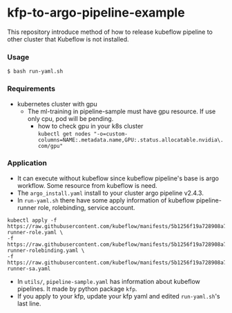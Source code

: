 # kfp-to-argo-pipeline-example
This repository introduce method of how to release kubeflow pipeline to other cluster that Kubeflow is not installed.

### Usage
```shell
$ bash run-yaml.sh
```

### Requirements
- kubernetes cluster with gpu
  - The ml-training in pipeline-sample must have gpu resource. If use only cpu, pod will be pending.    
    - how to check gpu in your k8s cluster    
    ```kubectl get nodes "-o=custom-columns=NAME:.metadata.name,GPU:.status.allocatable.nvidia\.com/gpu"```
  
### Application

- It can execute without kubeflow since kubeflow pipeline's base is argo workflow. Some resource from kubeflow is need.    
- The `argo_install.yaml` install to your cluster argo pipeline v2.4.3. 
- In `run-yaml.sh` there have some apply information of kubeflow pipeline-runner role, rolebinding, service account.       

```
kubectl apply -f https://raw.githubusercontent.com/kubeflow/manifests/5b1256f19a728908a7245db7460c3f742b01fb1e/apps/pipeline/upstream/base/pipeline/pipeline-runner-role.yaml \
-f https://raw.githubusercontent.com/kubeflow/manifests/5b1256f19a728908a7245db7460c3f742b01fb1e/apps/pipeline/upstream/base/pipeline/pipeline-runner-rolebinding.yaml \ 
-f https://raw.githubusercontent.com/kubeflow/manifests/5b1256f19a728908a7245db7460c3f742b01fb1e/apps/pipeline/upstream/base/pipeline/pipeline-runner-sa.yaml
```

- In `utils/`, `pipeline-sample.yaml` has information about kubeflow pipelines. It made by python package `kfp`.    
- If you apply to your kfp, update your kfp yaml and edited `run-yaml.sh`'s last line.    

